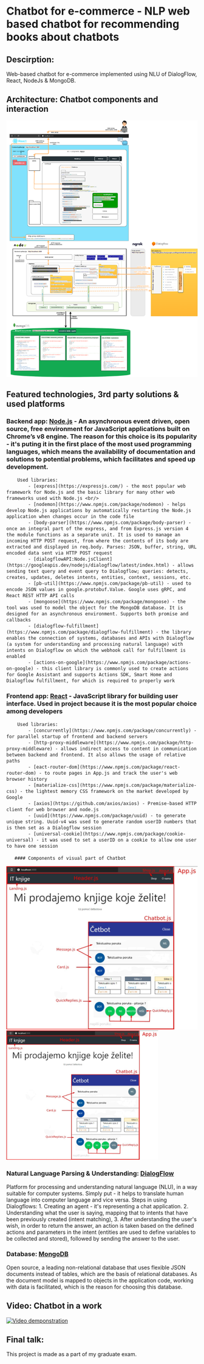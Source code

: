 # Chatbot for e-commerce - NLP web based chatbot for recommending books about chatbots

 ## Descirption:
 Web-based chatbot for e-commerce implemented using NLU of DialogFlow, React, NodeJs & MongoDB.

 ## Architecture: Chatbot components and interaction
 ![one](./Screenshots/Chatbot_components_and_interaction.png)
 

 ## Featured technologies, 3rd party solutions & used platforms
   ### Backend app: [Node.js](https://nodejs.org/) - An asynchronous event driven, open source, free environment for JavaScript applications built on Chrome’s v8 engine. The reason for this choice is its popularity - it's puting it in the first place of the most used programming languages, which means the availability of documentation and solutions to potential problems, which facilitates and speed up development.
        Used libraries: 
            - [express](https://expressjs.com/) - the most popular web framework for Node.js and the basic library for many other web frameworks used with Node.js <br/>
            - [nodemon](https://www.npmjs.com/package/nodemon) - helps develop Node.js applications by automatically restarting the Node.js application when changes occur in the code file
            - [body-parser](https://www.npmjs.com/package/body-parser) - once an integral part of the express, and from Express.js version 4 the module functions as a separate unit. It is used to manage an incoming HTTP POST request, from where the contents of its body are extracted and displayed in req.body. Parses: JSON, buffer, string, URL encoded data sent via HTTP POST request
            - [dialogflowAPI:Node.jsClient](https://googleapis.dev/nodejs/dialogflow/latest/index.html) - allows sending text query and event query to Dialogflow; queries: detects, creates, updates, deletes intents, entities, context, sessions, etc.
            - [pb-util](https://www.npmjs.com/package/pb-util) - used to encode JSON values ​​in google.protobuf.Value. Google uses gRPC, and React REST HTTP API calls
            - [mongoose](https://www.npmjs.com/package/mongoose) - the tool was used to model the object for the MongoDB database. It is designed for an asynchronous environment. Supports both promise and callbacks
            - [dialogflow-fulfillment](https://www.npmjs.com/package/dialogflow-fulfillment) - the library enables the connection of systems, databases and APIs with Dialogflow (a system for understanding and processing natural language) with intents on Dialogflow on which the webhook call for fulfillment is enabled
            - [actions-on-google](https://www.npmjs.com/package/actions-on-google) - this client library is commonly used to create actions for Google Assistant and supports Actions SDK, Smart Home and Dialogflow fulfillment, for which is required to properly work
 
   ### Frontend app: [React](https://reactjs.org/) - JavaScript library for building user interface. Used in project because it is the most popular choice among developers
        Used libraries: 
            - [concurrently](https://www.npmjs.com/package/concurrently) - for parallel startup of frontend and backend servers
            - [http-proxy-middleware](https://www.npmjs.com/package/http-proxy-middleware) - allows indirect access to content in communication between backend and frontend. It also allows the usage of relative paths
            - [eact-router-dom](https://www.npmjs.com/package/react-router-dom) - to route pages in App.js and track the user's web browser history
            - [materialize-css](https://www.npmjs.com/package/materialize-css) - the lightest memory CSS framework on the market developed by Google
            - [axios](https://github.com/axios/axios) - Premise-based HTTP client for web browser and node.js
            - [uuid](https://www.npmjs.com/package/uuid) - to generate unique string. Uuid-v4 was used to generate random userID numbers that is then set as a Dialogflow session
            - [universal-cookie](https://www.npmjs.com/package/cookie-universal) - it was used to set a userID on a cookie to allow one user to have one session

       #### Components of visual part of Chatbot
 ![two](./Screenshots/Components_of_visual_part_of_chatbot.jpg)
<img src="./Screenshots/Components_of_visual_part_of_chatbot.jpg" width="400" alt="Components_of_visual_part_of_chatbot">

   ### Natural Language Parsing & Understanding: [DialogFlow](https://dialogflow.cloud.google.com/)
   Platform for processing and understanding natural language (NLU), in a way suitable for computer systems. Simply put - it helps to translate human language into computer language and vice versa.
        Steps in using Dialogflows:
            1. Creating an agent - it's representing a chat application.
            2. Understanding what the user is saying, mapping that to intents that have been previously created (intent matching),
            3. After understanding the user's wish, in order to return the answer, an action is taken based on the defined actions and parameters in the intent (entities are used to define variables to be collected and stored), followed by sending the answer to the user.

   ### Database: [MongoDB](https://www.mongodb.com/) 
Open source, a leading non-relational database that uses flexible JSON documents instead of tables, which are the basis of relational databases. As the document model is mapped to objects in the application code, working with data is facilitated, which is the reason for choosing this database.


 ## Video: Chatbot in a work
 [![Video demponstration](https://i9.ytimg.com/vi/41er2DovjmQ/mq1.jpg?sqp=CMzc__0F&rs=AOn4CLDynuQagJiyCmo2qOCR8-mXXpVEew)](https://www.youtube.com/watch?v=41er2DovjmQ)


 ## Final talk:
 This project is made as a part of my graduate exam.
